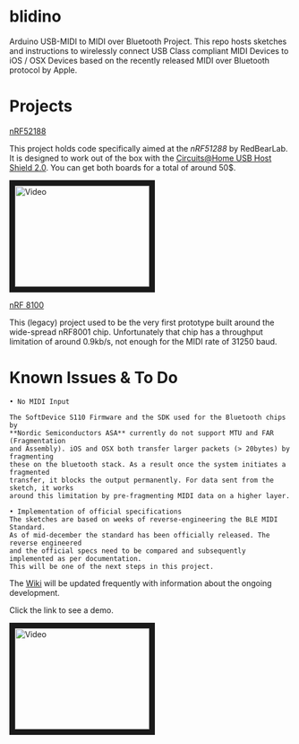 blidino
=======

Arduino USB-MIDI to MIDI over Bluetooth Project.
This repo hosts sketches and instructions to wirelessly connect USB Class compliant MIDI Devices to iOS / OSX Devices based on the recently released MIDI over Bluetooth protocol by Apple.

Projects
========


[nRF52188](https://github.com/sieren/blidino/tree/master/nRF51822-BLEMIDI)

This project holds code specifically aimed at the *nRF51288* by RedBearLab. It is designed to work out of the box with the [Circuits@Home USB Host Shield 2.0](http://www.circuitsathome.com/products-page/arduino-shields/usb-host-shield-2-0-for-arduino). You can get both boards for a total of around 50$.


<a href="http://www.youtube.com/watch?feature=player_embedded&v=Dgju2BHyXzk
" target="_blank"><img src="http://img.youtube.com/vi/Dgju2BHyXzk/0.jpg" 
alt="Video" width="240" height="180" border="10" /></a>



[nRF 8100](https://github.com/sieren/blidino/tree/master/nRF8001-BLE-Proto)

This (legacy) project used to be the very first prototype built around the wide-spread nRF8001 chip. Unfortunately that chip has a throughput limitation of around 0.9kb/s, not enough for the MIDI rate of 31250 baud.

Known Issues & To Do
====================


    • No MIDI Input

    The SoftDevice S110 Firmware and the SDK used for the Bluetooth chips by 
    **Nordic Semiconductors ASA** currently do not support MTU and FAR (Fragmentation 
    and Assembly). iOS and OSX both transfer larger packets (> 20bytes) by fragmenting
    these on the bluetooth stack. As a result once the system initiates a fragmented 
    transfer, it blocks the output permanently. For data sent from the sketch, it works 
    around this limitation by pre-fragmenting MIDI data on a higher layer. 

    • Implementation of official specifications
    The sketches are based on weeks of reverse-engineering the BLE MIDI Standard.
    As of mid-december the standard has been officially released. The reverse engineered
    and the official specs need to be compared and subsequently implemented as per documentation.
    This will be one of the next steps in this project.


The [Wiki](https://github.com/sieren/blidino/wiki) will be updated frequently with information about the ongoing development.

Click the link to see a demo.

<a href="http://www.youtube.com/watch?feature=player_embedded&v=pk6db6KNVUQ
" target="_blank"><img src="http://img.youtube.com/vi/pk6db6KNVUQ/0.jpg" 
alt="Video" width="240" height="180" border="10" /></a>